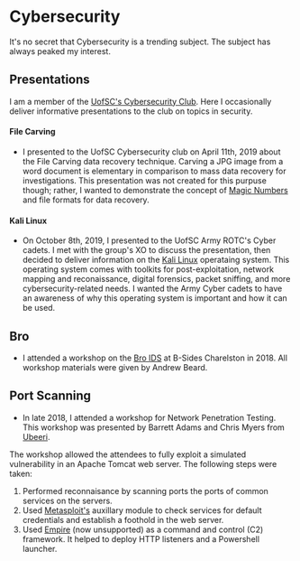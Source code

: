 # Cybersecurity
It's no secret that Cybersecurity is a trending subject. The subject has always peaked my interest.


## Presentations
I am a member of the [UofSC's Cybersecurity Club](https://usccyber.org). Here I occasionally deliver informative presentations to the club on topics in security.

#### File Carving
* I presented to the UofSC Cybersecurity club on April 11th, 2019 about the File Carving data recovery technique. Carving a JPG image from a word document is elementary in comparison to mass data recovery for investigations. This presentation was not created for this purpuse though; rather, I wanted to demonstrate the concept of [Magic Numbers](https://asecuritysite.com/forensics/magic) and file formats for data recovery. 

#### Kali Linux
* On October 8th, 2019, I presented to the UofSC Army ROTC's Cyber cadets. I met with the group's XO to discuss the presentation, then decided to deliver information on the [Kali Linux](kali.org) operataing system. This operating system comes with toolkits for post-exploitation, network mapping and reconaissance, digital forensics, packet sniffing, and more cybersecurity-related needs. I wanted the Army Cyber cadets to have an awareness of why this operating system is important and how it can be used.


## Bro
* I attended a workshop on the [Bro IDS](https://www.bro.org) at B-Sides Charelston in 2018. All workshop materials were given by Andrew Beard.

## Port Scanning
* In late 2018, I attended a workshop for Network Penetration Testing. This workshop was presented by Barrett Adams and Chris Myers from [Ubeeri](https://www.ubeeri.com/). 

The workshop allowed the attendees to fully exploit a simulated vulnerability in an Apache Tomcat web server. The following steps were taken:
1. Performed reconnaisance by scanning ports the ports of common services on the servers.
2. Used [Metasploit's](https://www.metasploit.com/) auxillary module to check services for default credentials and establish a foothold in the web server.
3. Used [Empire](https://github.com/EmpireProject/Empire) (now unsupported) as a command and control (C2) framework. It helped to deploy HTTP listeners and a Powershell launcher. 
